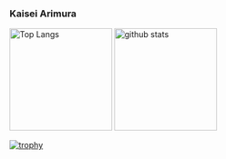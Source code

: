 ### Kaisei Arimura


<p align="left"> 
  <img alt="Top Langs" height="180px" src="https://github-readme-stats.vercel.app/api/top-langs/?username=arie0703&layout=compact&theme=dark" />
  <img alt="github stats" height="180px" src="https://github-readme-stats.vercel.app/api?username=arie0703&theme=dark&show_icons=true" />
</p>

[![trophy](https://github-profile-trophy.vercel.app/?username=arie0703&theme=dark_lover&column=8)](https://github.com/arie0703/github-profile-trophy)

